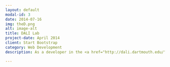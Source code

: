 ```yaml
---
layout: default
modal-id: 3
date: 2014-07-16
img: theD.png
alt: image-alt
title: DALI Lab
project-date: April 2014
client: Start Bootstrap
category: Web Development
description: As a developer in the <a href="http://dali.dartmouth.edu/">DALI lab</a> over the summer of 2015, I worked with a team to redesign the entire Dartmouth newspaper website and create a custom Wordpress theme for the site. The project is budgeted to be completed within the next term, and as a result the site is not live. The mockup of a sample category page I developed is posted above!

---
```

